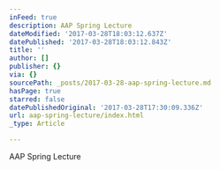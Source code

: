 ```yaml
---
inFeed: true
description: AAP Spring Lecture
dateModified: '2017-03-28T18:03:12.637Z'
datePublished: '2017-03-28T18:03:12.843Z'
title: ''
author: []
publisher: {}
via: {}
sourcePath: _posts/2017-03-28-aap-spring-lecture.md
hasPage: true
starred: false
datePublishedOriginal: '2017-03-28T17:30:09.336Z'
url: aap-spring-lecture/index.html
_type: Article

---
```

AAP Spring Lecture